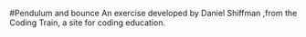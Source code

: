 #Pendulum and bounce
An exercise developed by Daniel Shiffman ,from the Coding Train, a site for coding education.
